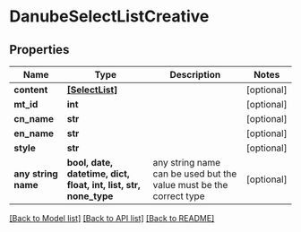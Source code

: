 # DanubeSelectListCreative


## Properties
Name | Type | Description | Notes
------------ | ------------- | ------------- | -------------
**content** | [**[SelectList]**](SelectList.md) |  | [optional] 
**mt_id** | **int** |  | [optional] 
**cn_name** | **str** |  | [optional] 
**en_name** | **str** |  | [optional] 
**style** | **str** |  | [optional] 
**any string name** | **bool, date, datetime, dict, float, int, list, str, none_type** | any string name can be used but the value must be the correct type | [optional]

[[Back to Model list]](../README.md#documentation-for-models) [[Back to API list]](../README.md#documentation-for-api-endpoints) [[Back to README]](../README.md)


